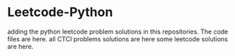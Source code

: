 # Leetcode-Python
adding the python leetcode problem solutions in this repositories. 
The code files are here.
all CTCI problems solutions are here
some leetcode solutions are here.










































































































































































































































































































































































































































































































































































































































































































































































































































































































































































































































































































































































































